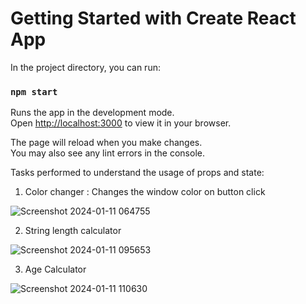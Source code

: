 # Getting Started with Create React App

In the project directory, you can run:

### `npm start`

Runs the app in the development mode.\
Open [http://localhost:3000](http://localhost:3000) to view it in your browser.

The page will reload when you make changes.\
You may also see any lint errors in the console.

Tasks performed to understand the usage of props and state:

1. Color changer : Changes the window color on button click
   
![Screenshot 2024-01-11 064755](https://github.com/RutujaJotrao/React---state-props-/assets/95583405/c2adb0b1-03d3-43be-9155-d0641f2f3318)

2. String length calculator

![Screenshot 2024-01-11 095653](https://github.com/RutujaJotrao/React-State-Props-/assets/95583405/53de9131-34a5-4e51-af52-69cfd67e408f)

3. Age Calculator

![Screenshot 2024-01-11 110630](https://github.com/RutujaJotrao/React-State-Props-/assets/95583405/3b698759-d840-4956-90f9-ef8fb0e9dce2)

